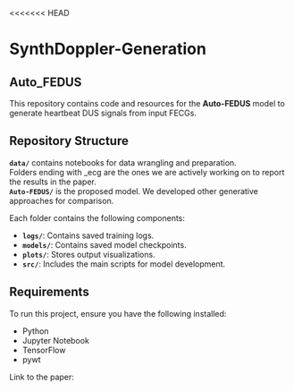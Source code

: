 <<<<<<< HEAD
# SynthDoppler-Generation

## Auto_FEDUS

This repository contains code and resources for the **Auto-FEDUS** model to generate heartbeat DUS signals from input FECGs.

## Repository Structure
**`data/`** contains notebooks for data wrangling and preparation. <br />
Folders ending with _ecg are the ones we are actively working on to report the results in the paper. <br />
**`Auto-FEDUS/`** is the proposed model. We developed other generative approaches for comparison.<br />

Each folder contains the following components:

- **`logs/`**: Contains saved training logs.
- **`models/`**: Contains saved model checkpoints.
- **`plots/`**: Stores output visualizations.
- **`src/`**: Includes the main scripts for model development.

## Requirements

To run this project, ensure you have the following installed:

- Python 
- Jupyter Notebook
- TensorFlow
- pywt

Link to the paper: